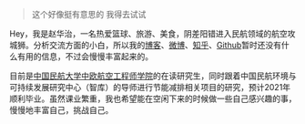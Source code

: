 > 这个好像挺有意思的 
> 我得去试试

Hey，我是赵华治，一名热爱篮球、旅游、美食，阴差阳错进入民航领域的航空攻城狮。分析交流方面的小白，所以我的[博客](https://www.zhaohuazhi.cn)、[微博](https://weibo.com/u/5559902108/home?wvr=5)、[知乎](https://www.zhihu.com/people/stay-hungary/activities)、[Github](https://github.com/AntoninHuaZhi)暂时还没有什么有用的信息，不过会慢慢丰富起来的。

目前是[中国民航大学](http://www.cauc.edu.cn/zhv3/)[中欧航空工程师学院](http://www.cauc.edu.cn/siae/)的在读研究生，同时跟着中国民航环境与可持续发展研究中心（智库）的导师进行节能减排相关项目的研究，预计2021年顺利毕业。虽然课业繁重，我也希望能在空闲下来的时候做一些自己感兴趣的事，慢慢地丰富自己，挑战自己。
